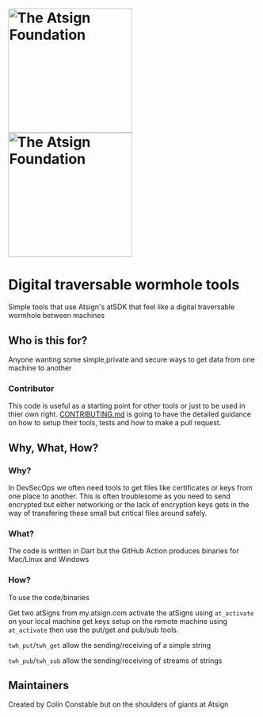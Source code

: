 <h1><a href="https://atsign.com#gh-light-mode-only"><img width=250px
src="https://atsign.com/wp-content/uploads/2022/05/atsign-logo-horizontal-color2022.svg#gh-light-mode-only"
alt="The Atsign Foundation"></a>
<a href="https://atsign.com#gh-dark-mode-only"><img width=250px
src="https://atsign.com/wp-content/uploads/2023/08/atsign-logo-horizontal-reverse2022-Color.svg#gh-dark-mode-only"
alt="The Atsign Foundation"></a></h1>

# Digital traversable wormhole tools

Simple tools that use Atsign's atSDK that feel like a digital traversable wormhole between machines

## Who is this for?

Anyone wanting some simple,private and secure ways to get data from one machine to another


### Contributor

This code is useful as a starting point for other tools or just to be used in thier own right.
[CONTRIBUTING.md](CONTRIBUTING.md) is going to have the detailed guidance
on how to setup their tools, tests and how to make a pull request.

## Why, What, How?

### Why?

In DevSecOps we often need tools to get files like certificates or keys from one place to another. This is often troublesome as you need to send encrypted but either networking or the lack of encryption keys gets in the way of transfering these small but critical files around safely.

### What?

The code is written in Dart but the GitHub Action produces binaries for Mac/Linux and Windows

### How?

To use the code/binaries

Get two atSigns from my.atsign.com
activate the atSigns using `at_activate` on your local machine get keys setup on the remote machine using `at_activate` then use the put/get and pub/sub tools. 


`twh_put`/`twh_get` allow the sending/receiving of a simple string


`twh_pub`/`twh_sub` allow the sending/receiving of streams of strings




## Maintainers

Created by Colin Constable but on the shoulders of giants at Atsign
